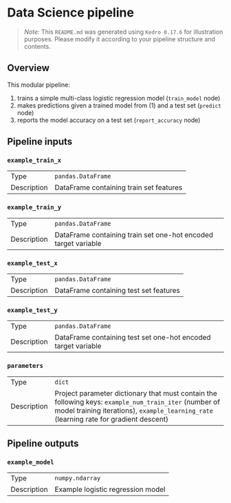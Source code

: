 # Data Science pipeline

> *Note:* This `README.md` was generated using `Kedro 0.17.6` for illustration purposes. Please modify it according to your pipeline structure and contents.

## Overview

This modular pipeline:
1. trains a simple multi-class logistic regression model (`train_model` node)
2. makes predictions given a trained model from (1) and a test set (`predict` node)
3. reports the model accuracy on a test set (`report_accuracy` node)


## Pipeline inputs

### `example_train_x`

|      |                    |
| ---- | ------------------ |
| Type | `pandas.DataFrame` |
| Description | DataFrame containing train set features |

### `example_train_y`

|      |                    |
| ---- | ------------------ |
| Type | `pandas.DataFrame` |
| Description | DataFrame containing train set one-hot encoded target variable |

### `example_test_x`

|      |                    |
| ---- | ------------------ |
| Type | `pandas.DataFrame` |
| Description | DataFrame containing test set features |

### `example_test_y`

|      |                    |
| ---- | ------------------ |
| Type | `pandas.DataFrame` |
| Description | DataFrame containing test set one-hot encoded target variable |

### `parameters`

|      |                    |
| ---- | ------------------ |
| Type | `dict` |
| Description | Project parameter dictionary that must contain the following keys: `example_num_train_iter` (number of model training iterations), `example_learning_rate` (learning rate for gradient descent) |


## Pipeline outputs

### `example_model`

|      |                    |
| ---- | ------------------ |
| Type | `numpy.ndarray` |
| Description | Example logistic regression model |
